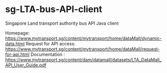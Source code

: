 # sg-LTA-bus-API-client
Singapore Land transport authority bus API Java client

Homepage: https://www.mytransport.sg/content/mytransport/home/dataMall/dynamic-data.html
Request for API access: https://www.mytransport.sg/content/mytransport/home/dataMall/request-for-api.html
Documentation : https://www.mytransport.sg/content/dam/datamall/datasets/LTA_DataMall_API_User_Guide.pdf

